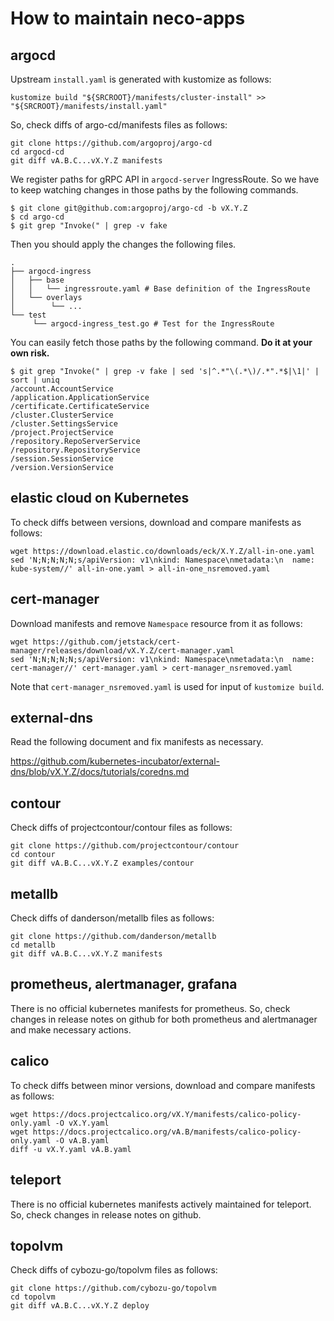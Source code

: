 How to maintain neco-apps
=========================

argocd
------

Upstream `install.yaml` is generated with kustomize as follows:

```console
kustomize build "${SRCROOT}/manifests/cluster-install" >> "${SRCROOT}/manifests/install.yaml"
```

So, check diffs of argo-cd/manifests files as follows:

```console
git clone https://github.com/argoproj/argo-cd
cd argocd-cd
git diff vA.B.C...vX.Y.Z manifests
```

We register paths for gRPC API in `argocd-server` IngressRoute.
So we have to keep watching changes in those paths by the following commands.

```console
$ git clone git@github.com:argoproj/argo-cd -b vX.Y.Z
$ cd argo-cd
$ git grep "Invoke(" | grep -v fake
```

Then you should apply the changes the following files.

```console
.
├── argocd-ingress
│   ├── base
│   │   └── ingressroute.yaml # Base definition of the IngressRoute
│   └── overlays
│        └── ...
└── test
     └── argocd-ingress_test.go # Test for the IngressRoute
```

You can easily fetch those paths by the following command. **Do it at your own risk.**

```console
$ git grep "Invoke(" | grep -v fake | sed 's|^.*"\(.*\)/.*".*$|\1|' | sort | uniq
/account.AccountService
/application.ApplicationService
/certificate.CertificateService
/cluster.ClusterService
/cluster.SettingsService
/project.ProjectService
/repository.RepoServerService
/repository.RepositoryService
/session.SessionService
/version.VersionService
```

elastic cloud on Kubernetes
---------------------------

To check diffs between versions, download and compare manifests as follows:

```console
wget https://download.elastic.co/downloads/eck/X.Y.Z/all-in-one.yaml
sed 'N;N;N;N;N;s/apiVersion: v1\nkind: Namespace\nmetadata:\n  name: kube-system//' all-in-one.yaml > all-in-one_nsremoved.yaml
```

cert-manager
------------

Download manifests and remove `Namespace` resource from it as follows:

```console
wget https://github.com/jetstack/cert-manager/releases/download/vX.Y.Z/cert-manager.yaml
sed 'N;N;N;N;N;s/apiVersion: v1\nkind: Namespace\nmetadata:\n  name: cert-manager//' cert-manager.yaml > cert-manager_nsremoved.yaml
```

Note that `cert-manager_nsremoved.yaml` is used for input of `kustomize build`.

external-dns
------------

Read the following document and fix manifests as necessary.

https://github.com/kubernetes-incubator/external-dns/blob/vX.Y.Z/docs/tutorials/coredns.md


contour
-------

Check diffs of projectcontour/contour files as follows:

```console
git clone https://github.com/projectcontour/contour
cd contour
git diff vA.B.C...vX.Y.Z examples/contour
```

metallb
-------

Check diffs of danderson/metallb files as follows:

```console
git clone https://github.com/danderson/metallb
cd metallb
git diff vA.B.C...vX.Y.Z manifests
```

prometheus, alertmanager, grafana
---------------------------------

There is no official kubernetes manifests for prometheus.
So, check changes in release notes on github for both prometheus and alertmanager and make necessary actions.


calico
------

To check diffs between minor versions, download and compare manifests as follows:

```console
wget https://docs.projectcalico.org/vX.Y/manifests/calico-policy-only.yaml -O vX.Y.yaml
wget https://docs.projectcalico.org/vA.B/manifests/calico-policy-only.yaml -O vA.B.yaml
diff -u vX.Y.yaml vA.B.yaml
```

teleport
--------

There is no official kubernetes manifests actively maintained for teleport.
So, check changes in release notes on github.


topolvm
-------

Check diffs of cybozu-go/topolvm files as follows:

```console
git clone https://github.com/cybozu-go/topolvm
cd topolvm
git diff vA.B.C...vX.Y.Z deploy
```
